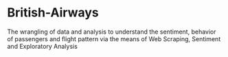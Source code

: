 # British-Airways
The wrangling of data and analysis to understand the sentiment, behavior of passengers and flight pattern via the means of Web Scraping, Sentiment and Exploratory Analysis 
